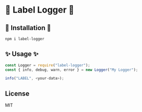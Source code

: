 # 📜 Label Logger 📜

## 🚀 Installation 🚀

```sh
npm i label-logger
```

## ✨ Usage ✨

```js
const Logger = require("label-logger");
const { info, debug, warn, error } = new Logger("My Logger");

info("LABEL", <your-data>);
```

## License

MIT
